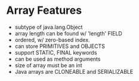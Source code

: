 # Array Features
- subtype of java.lang.Object
- array length can be found w/ 'length' FIELD
- ordered, w/ zero-based index.
- can store PRIMITIVES and OBJECTS
- support STATIC, FINAL keywords
- can be used as method arguments
- size of array must be an int
- Java arrays are CLONEABLE and SERIALIZABLE

